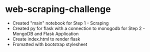 # web-scraping-challenge

- Created "main" notebook for Step 1 - Scraping
- Created py for flask with a connection to monogodb for Step 2 -  MongoDB and Flask Application
- Create index.html to render flask
- Fromatted with bootstrap stylesheet